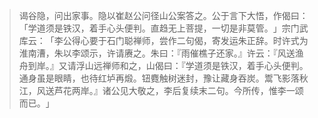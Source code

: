 > 谒谷隐，问出家事。隐以崔赵公问径山公案答之。公于言下大悟，作偈曰：​「学道须是铁汉，着手心头便判。直趋无上菩提，一切是非莫管。​」宗门武库云：​「李公得心要于石门聪禅师，尝作二句偈，寄发运朱正辞。时许式为淮南漕，朱以李颂示，许请赓之。朱曰：『雨催樵子还家。』许云：『风送渔舟到岸。』又请浮山远禅师和之，山偈曰：『学道须是铁汉，着手心头便判。通身虽是眼睛，也待红垆再煅。钮麑触树迷封，豫让藏身吞炭。鬻飞影落秋江，风送芦花两岸。』诸公见大敬之，李后复续末二句。今所传，惟李一颂而已。​」


